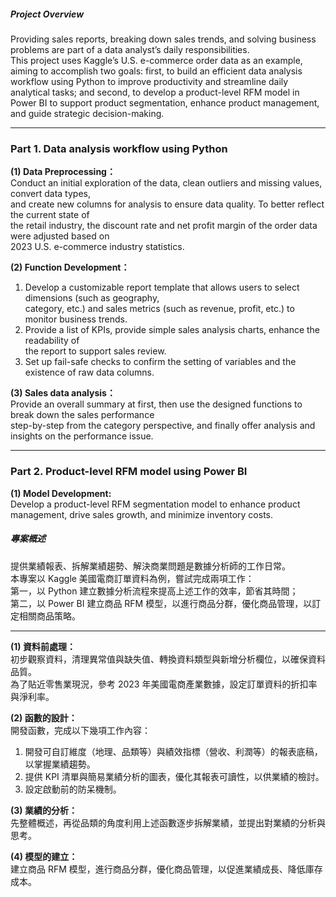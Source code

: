 ##### Project Overview

Providing sales reports, breaking down sales trends, and solving business problems are part of a data analyst’s daily responsibilities.  
This project uses Kaggle’s U.S. e-commerce order data as an example,  
aiming to accomplish two goals: first, to build an efficient data analysis workflow using Python to improve productivity and streamline daily analytical tasks; and second, to develop a product-level RFM model in Power BI to support product segmentation, enhance product management, and guide strategic decision-making.

---

### Part 1. Data analysis workflow using Python

**(1) Data Preprocessing：**  
Conduct an initial exploration of the data, clean outliers and missing values, convert data types,  
and create new columns for analysis to ensure data quality. To better reflect the current state of  
the retail industry, the discount rate and net profit margin of the order data were adjusted based on  
2023 U.S. e-commerce industry statistics.

**(2) Function Development：**  
1. Develop a customizable report template that allows users to select dimensions (such as geography,  
   category, etc.) and sales metrics (such as revenue, profit, etc.) to monitor business trends.  
2. Provide a list of KPIs, provide simple sales analysis charts, enhance the readability of  
   the report to support sales review.  
3. Set up fail-safe checks to confirm the setting of variables and the existence of raw data columns.

**(3) Sales data analysis：**  
Provide an overall summary at first, then use the designed functions to break down the sales performance  
step-by-step from the category perspective, and finally offer analysis and insights on the performance issue.

---

### Part 2. Product-level RFM model using Power BI

**(1) Model Development:**  
Develop a product-level RFM segmentation model to enhance product management, drive sales growth, and minimize inventory costs.


##### 專案概述

提供業績報表、拆解業績趨勢、解決商業問題是數據分析師的工作日常。  
本專案以 Kaggle 美國電商訂單資料為例，嘗試完成兩項工作：  
第一，以 Python 建立數據分析流程來提高上述工作的效率，節省其時間；  
第二，以 Power BI 建立商品 RFM 模型，以進行商品分群，優化商品管理，以訂定相關商品策略。

---

**(1) 資料前處理：**  
初步觀察資料，清理異常值與缺失值、轉換資料類型與新增分析欄位，以確保資料品質。  
為了貼近零售業現況，參考 2023 年美國電商產業數據，設定訂單資料的折扣率與淨利率。

**(2) 函數的設計：**  
開發函數，完成以下幾項工作內容：  
1. 開發可自訂維度（地理、品類等）與績效指標（營收、利潤等）的報表底稿，以掌握業績趨勢。  
2. 提供 KPI 清單與簡易業績分析的圖表，優化其報表可讀性，以供業績的檢討。  
3. 設定啟動前的防呆機制。

**(3) 業績的分析：**  
先整體概述，再從品類的角度利用上述函數逐步拆解業績，並提出對業績的分析與思考。

**(4) 模型的建立：**  
建立商品 RFM 模型，進行商品分群，優化商品管理，以促進業績成長、降低庫存成本。

